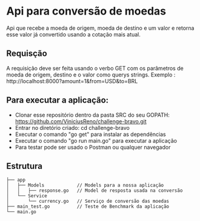 # Api para conversão de moedas

Api que recebe a moeda de origem, moeda de destino e um valor e retorna esse valor já convertido usando a cotação mais atual.

## Requisção

A requisição deve ser feita usando o verbo GET  com os parâmetros de moeda de origem, destino e o valor como querys strings.
Exemplo :
http://localhost:8000?amount=1&from=USD&to=BRL

## Para executar a aplicação:

 - Clonar esse repositório dentro da pasta SRC do seu GOPATH:  https://github.com/ViniciusReno/challenge-bravo.git
 - Entrar no diretório criado: cd challenge-bravo
 - Executar o comando "go get" para instalar as dependências
 - Executar o comando "go run main.go" para executar a aplicação
 - Para testar pode ser usado o Postman ou qualquer navegador
## Estrutura
```
├── app
│   ├── Models            // Models para a nossa aplicação
│   │   ├── response.go   // Model de resposta usada na conversão
│   └── Service
│       └── currency.go   // Serviço de conversão das moedas
├── main_test.go		  // Teste de Benchmark da aplicação
└── main.go
```